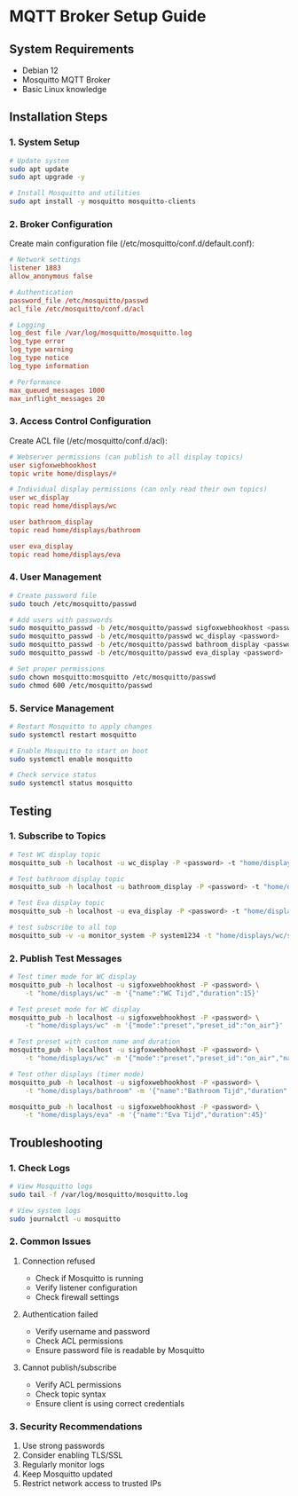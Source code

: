# MQTT Broker Setup Guide

## System Requirements
- Debian 12
- Mosquitto MQTT Broker
- Basic Linux knowledge

## Installation Steps

### 1. System Setup
```bash
# Update system
sudo apt update
sudo apt upgrade -y

# Install Mosquitto and utilities
sudo apt install -y mosquitto mosquitto-clients
```

### 2. Broker Configuration
Create main configuration file (/etc/mosquitto/conf.d/default.conf):

```conf
# Network settings
listener 1883
allow_anonymous false

# Authentication
password_file /etc/mosquitto/passwd
acl_file /etc/mosquitto/conf.d/acl

# Logging
log_dest file /var/log/mosquitto/mosquitto.log
log_type error
log_type warning
log_type notice
log_type information

# Performance
max_queued_messages 1000
max_inflight_messages 20
```

### 3. Access Control Configuration
Create ACL file (/etc/mosquitto/conf.d/acl):

```conf
# Webserver permissions (can publish to all display topics)
user sigfoxwebhookhost
topic write home/displays/#

# Individual display permissions (can only read their own topics)
user wc_display
topic read home/displays/wc

user bathroom_display
topic read home/displays/bathroom

user eva_display
topic read home/displays/eva
```

### 4. User Management
```bash
# Create password file
sudo touch /etc/mosquitto/passwd

# Add users with passwords
sudo mosquitto_passwd -b /etc/mosquitto/passwd sigfoxwebhookhost <password>
sudo mosquitto_passwd -b /etc/mosquitto/passwd wc_display <password>
sudo mosquitto_passwd -b /etc/mosquitto/passwd bathroom_display <password>
sudo mosquitto_passwd -b /etc/mosquitto/passwd eva_display <password>

# Set proper permissions
sudo chown mosquitto:mosquitto /etc/mosquitto/passwd
sudo chmod 600 /etc/mosquitto/passwd
```

### 5. Service Management
```bash
# Restart Mosquitto to apply changes
sudo systemctl restart mosquitto

# Enable Mosquitto to start on boot
sudo systemctl enable mosquitto

# Check service status
sudo systemctl status mosquitto
```

## Testing

### 1. Subscribe to Topics
```bash
# Test WC display topic
mosquitto_sub -h localhost -u wc_display -P <password> -t "home/displays/wc"

# Test bathroom display topic
mosquitto_sub -h localhost -u bathroom_display -P <password> -t "home/displays/bathroom"

# Test Eva display topic
mosquitto_sub -h localhost -u eva_display -P <password> -t "home/displays/eva"

# test subscribe to all top
mosquitto_sub -v -u monitor_system -P system1234 -t "home/displays/wc/status" -t "home/displays/wc/health" -t "home/displays/wc/errors"
```

### 2. Publish Test Messages
```bash
# Test timer mode for WC display
mosquitto_pub -h localhost -u sigfoxwebhookhost -P <password> \
    -t "home/displays/wc" -m '{"name":"WC Tijd","duration":15}'

# Test preset mode for WC display
mosquitto_pub -h localhost -u sigfoxwebhookhost -P <password> \
    -t "home/displays/wc" -m '{"mode":"preset","preset_id":"on_air"}'

# Test preset with custom name and duration
mosquitto_pub -h localhost -u sigfoxwebhookhost -P <password> \
    -t "home/displays/wc" -m '{"mode":"preset","preset_id":"on_air","name":"Studio 1","duration":3600}'

# Test other displays (timer mode)
mosquitto_pub -h localhost -u sigfoxwebhookhost -P <password> \
    -t "home/displays/bathroom" -m '{"name":"Bathroom Tijd","duration":30}'

mosquitto_pub -h localhost -u sigfoxwebhookhost -P <password> \
    -t "home/displays/eva" -m '{"name":"Eva Tijd","duration":45}'
```

## Troubleshooting

### 1. Check Logs
```bash
# View Mosquitto logs
sudo tail -f /var/log/mosquitto/mosquitto.log

# View system logs
sudo journalctl -u mosquitto
```

### 2. Common Issues
1. Connection refused
   - Check if Mosquitto is running
   - Verify listener configuration
   - Check firewall settings

2. Authentication failed
   - Verify username and password
   - Check ACL permissions
   - Ensure password file is readable by Mosquitto

3. Cannot publish/subscribe
   - Verify ACL permissions
   - Check topic syntax
   - Ensure client is using correct credentials

### 3. Security Recommendations
1. Use strong passwords
2. Consider enabling TLS/SSL
3. Regularly monitor logs
4. Keep Mosquitto updated
5. Restrict network access to trusted IPs
